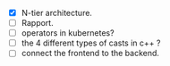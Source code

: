 - [x] N-tier architecture.
- [ ] Rapport.
- [ ] operators in kubernetes?
- [ ] the 4 different types of casts in c++ ?
- [ ] connect the frontend to the backend.